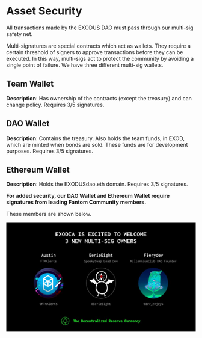 # Asset Security

All transactions made by the EXODUS DAO must pass through our multi-sig safety net.

Multi-signatures are special contracts which act as wallets. They require a certain threshold of signers to approve transactions before they can be executed. In this way, multi-sigs act to protect the community by avoiding a single point of failure.
We have three different multi-sig wallets.

## Team Wallet
**Description**: Has ownership of the contracts (except the treasury) and can change policy. Requires 3/5 signatures.

## DAO Wallet
**Description**: Contains the treasury. Also holds the team funds, in EXOD, which are minted when bonds are sold. These funds are for development purposes. Requires 3/5 signatures.

## Ethereum Wallet
**Description**: Holds the EXODUSdao.eth domain. Requires 3/5 signatures.


**For added security, our DAO Wallet and Ethereum Wallet require signatures from leading Fantom Community members.**

These members are shown below.

![](<../../.gitbook/assets/ms.png>)
